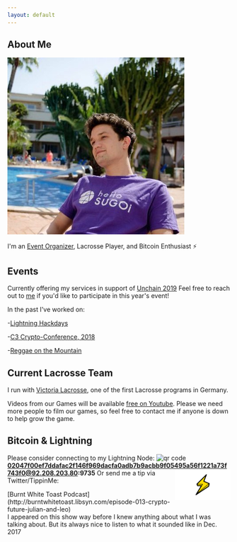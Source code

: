 ```yaml
---
layout: default
---
```

<title> Julian Ritz-Barr </title>
<link rel="shortcut icon" type="image/x-icon" href="http://juized.github.io/juicelightning/favicon.ico">

## About Me
<img class="profile-picture" src="Twitter_pic.jpg" >


I'm an [Event Organizer](https://www.unchain-convention.com/), Lacrosse Player, and Bitcoin Enthusiast ⚡

## Events
Currently offering my services in support of [Unchain 2019](https://www.unchain-convention.com/)
Feel free to reach out to [me](mailto:julian@unchain-convention.com) if you'd like to participate in this year's event!

In the past I've worked on:

 -[Lightning Hackdays](https://lightninghackday.fulmo.org)

 -[C3 Crypto-Conference, 2018](https://crypto-conference.com/2-days-ecosystem-building-c3/)
 
 -[Reggae on the Mountain](https://www.reggaeonthemountain.com/)
 
## Current Lacrosse Team

I run with [Victoria Lacrosse](http://www.victoria-lacrosse.com/), one of the first Lacrosse programs in Germany. 

Videos from our Games will be available [free on Youtube](https://www.youtube.com/playlist?list=PLQ56Yiu6lEaxIPm9-GB5M393CmtYRZFGY). Please we need more people to film our games, so feel free to contact me if anyone is down to help grow the game. 

## Bitcoin & Lightning
Please consider connecting to my Lightning Node:
<img src="http://api.qrserver.com/v1/create-qr-code/?color=000000&amp;bgcolor=FFFFFF&amp;data=02047f00ef7ddafac2f146f969dacfa0adb7b9acbb9f05495a56f1221a73f743f0%4092.208.203.80%3A9735&amp;qzone=1&amp;margin=0&amp;size=100x100&amp;ecc=L" alt="qr code" />
<b>02047f00ef7ddafac2f146f969dacfa0adb7b9acbb9f05495a56f1221a73f743f0@92.208.203.80:9735</b> <img src="lightning-bolt.png" alt="Lightning Bolt" style= "float:right;width:125px;height:70px;">
Or send me a tip via Twitter/TippinMe:
<!-- Beginning of tippin.me Button -->
<div id="tippin-button" data-dest="Btc_anyone"></div>
<script src="https://tippin.me/buttons/tip.js" type="text/javascript"></script>
<!-- End of tippin.me Button -->
[Burnt White Toast Podcast](http://burntwhitetoast.libsyn.com/episode-013-crypto-future-julian-and-leo) <br> I appeared on this show way before I knew anything about what I was talking about. But its always nice to listen to what it sounded like in Dec. 2017
